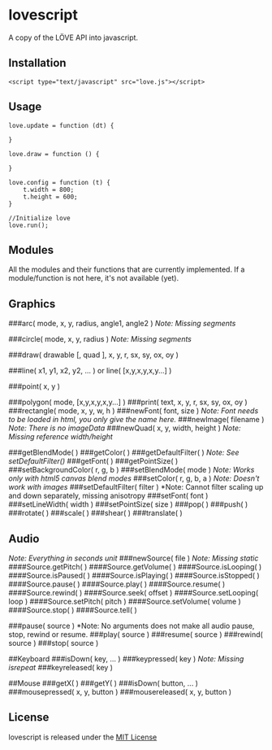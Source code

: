 lovescript
=============

A copy of the LÖVE API into javascript.


Installation
-----------

    <script type="text/javascript" src="love.js"></script>


Usage
-----

	love.update = function (dt) {

	}

	love.draw = function () {
		
	}

	love.config = function (t) {
		t.width = 800;
		t.height = 600;
	}

	//Initialize love
	love.run();


Modules
-----------------
All the modules and their functions that are currently implemented. If a module/function is not here, it's not available (yet).



## Graphics

###arc( mode, x, y, radius, angle1, angle2 )
*Note: Missing segments*

###circle( mode, x, y, radius )
*Note: Missing segments*

###draw( drawable [, quad ], x, y, r, sx, sy, ox, oy )

###line( x1, y1, x2, y2, ... ) or line( [x,y,x,y,x,y...] )

###point( x, y )

###polygon( mode, [x,y,x,y,x,y...] )
###print( text, x, y, r, sx, sy, ox, oy )
###rectangle( mode, x, y, w, h )
###newFont( font, size )
*Note: Font needs to be loaded in html, you only give the name here.*
###newImage( filename )
*Note: There is no imageData*
###newQuad( x, y, width, height )
*Note: Missing reference width/height*

###getBlendMode( )
###getColor( )
###getDefaultFilter( )
*Note: See setDefaultFilter()*
###getFont( )
###getPointSize( )
###setBackgroundColor( r, g, b )
###setBlendMode( mode )
*Note: Works only with html5 canvas blend modes*
###setColor( r, g, b, a )
*Note: Doesn't work with images*
###setDefaultFilter( filter )
*Note: Cannot filter scaling up and down separately, missing anisotropy
###setFont( font )
###setLineWidth( width )
###setPointSize( size )
###pop( )
###push( )
###rotate( )
###scale( )
###shear( )
###translate( )

## Audio
*Note: Everything in seconds unit*
###newSource( file )
*Note: Missing static*
####Source.getPitch( )
####Source.getVolume( )
####Source.isLooping( )
####Source.isPaused( )
####Source.isPlaying( )
####Source.isStopped( )
####Source.pause( )
####Source.play( )
####Source.resume( )
####Source.rewind( )
####Source.seek( offset )
####Source.setLooping( loop )
####Source.setPitch( pitch )
####Source.setVolume( volume )
####Source.stop( )
####Source.tell( )

###pause( source )
*Note: No arguments does not make all audio pause, stop, rewind or resume.
###play( source )
###resume( source )
###rewind( source )
###stop( source )

##Keyboard
###isDown( key, ... )
###keypressed( key )
*Note: Missing isrepeat*
###keyreleased( key )

##Mouse
###getX( )
###getY( )
###isDown( button, ... )
###mousepressed( x, y, button )
###mousereleased( x, y, button )

License
-----
lovescript is released under the [MIT License](http://opensource.org/licenses/MIT)